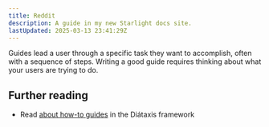 ```yaml
---
title: Reddit
description: A guide in my new Starlight docs site.
lastUpdated: 2025-03-13 23:41:29Z
---
```


Guides lead a user through a specific task they want to accomplish, often with a sequence of steps.
Writing a good guide requires thinking about what your users are trying to do.

## Further reading

- Read [about how-to guides](https://diataxis.fr/how-to-guides/) in the Diátaxis framework
